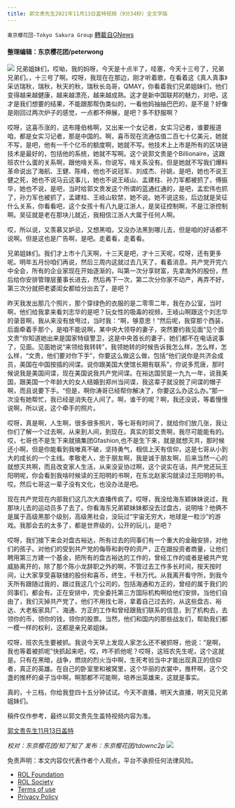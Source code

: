 ```yaml
---
title: 郭文贵先生2021年11月13日盖特视频（9分34秒）全文字版
---
```

`東京櫻花団-Tokyo Sakura Group` [轉載自GNews](https://gnews.org/zh-hans/1662296/)

#### 整理编辑：东京樱花团/peterwong
![](https://assets.gnews.org/wp-content/uploads/2021/11/Snipaste_2021-11-14_10-24-46.png)
兄弟姐妹们，哎呦，我的妈呀，今天是十点半了，哇塞，今天十三号了，兄弟兄弟们。，十三号了啊。哎呀，我现在在那边，刚才听着歌，在看着这《真人真事》采访瑞秋，瑞秋，秋天的秋，瑞秋长岛哥，QMAY，你看着我们兄弟姐妹们，他们变得越来越健康，越来越漂亮，越来越成熟。这才是新中国联邦的魅力，对吧，这才是我们想要的结果，不能跟那帮伪类似的，一看他妈抽抽巴巴的，是不是？好像是刚回过两次炉子的感觉，一点都不伸展，是吧？多不舒服啊？

哎呀，这喜币涨的，这布隆伯格啊，又出来一个女记者，女实习记者，谁要报道咱，都是女实习记者，那是中国的。啊，喜币现在流通估值二百七十亿美元，她就不写，是吧，他有一千个亿币的额度啊，她就不写。他技术上上市是所有的区块链技术是最好的，包括他的系统，她就不写啊。这个说郭文贵是个Billionaire，这跟班农什么蛋的关系啊，跟他啥关系，你说写，啥关系没有。但是她就不写我们爆料革命说出了海航、王健、陈峰，他也不说冠军、刘成杰、孙姚，是吧，她也不说王健之死，她也不说马云这事儿，她也不说王岐山、孟建柱、孙力军都被抓了，傅振华，她也不说，是吧，当时给郭文贵发这个所谓的蓝通红通的，是吧，孟宏伟也抓了，孙力军也被抓了，孟建柱、王岐山软禁，她不说。她不说这些，后边就是吴征什么关系，你看看吧，这个女孩十有八九是江浙人，是吴征控制啊，不是江浙控制啊。吴征就是老在那块儿就近，我相信江浙人大属于任何人啊。

哎，所以说，又羡慕又妒忌，又想黑咱，又没办法黑到哪儿去，但是咱的好话都不说啊。但是这也是广告啊，是吧。走着看，走着看。

兄弟姐妹们。我们才上市十几天啊，十三天是吧，才十三天呢，哎呀，还有更多呢。明年五月份咱们再说，然后三周内这就过去几天了，看着消息。共产党开完六中全会，所有的企业家现在开始逐渐的，叫第一次分享财富，先拿海外的股份，然后给你安排管理层董事长进去，然后再下一次，第二次分你家不动产，再弄不好，第三次分就把老婆闺女都给分出去了，是吧？

昨天我发出那几个照片，那个穿绿色的衣服的是二零零二年，我在办公室，当时啊，他们给我拿来看刘志华的是吧？玩女性的吸毒的视频，王岐山啊跟这个刘志华的录音啊，我从来没有放甩过，当时我：“啊，够意思！”然后呢，我穿那个西装，后面牵着手那个，是咱不能说啊，某中央大领导的妻子，突然要约我见面“见个面文贵”你知道她出来是国家特级警卫，这是中央首长的妻子，她们都不在电话说事了，见面。见面她说“来领给我转转”，我领她转的时候告诉我怎么样，怎么样，怎么样，“文贵，他们要对你下手”，你要这么做这么做，包括“他们说你是共济会成员，美国在中国按插的间谍。说你跟美国大使馆长期有联系”，你说多荒唐，那时候说我是美国间谍，现在美国说我共产党间谍。在裕达国贸是一九九一年，说我美国，跟美国一个年龄大的女人结婚到郑州当间谍，我这辈子就没脱了间谍的帽子啊，而且说要下手。“但是，啊你涛哥已经帮你解决了，你要这么办这么办。”那一次没有她帮忙，我已经是消失在人间了。啊，谁干的呢？啊，我还没说，等着慢慢说啊，所以说，这个牵手的照片。

哎呀，真是啊，人生啊，很多很多照片，等七哥有时间了，就给你们放几张，我让你们了解一个过去啊，从来到人间，到现在。真实的郭文贵啊，我尽可能能有的。哎，七哥也不是生下来就搞集团Gfashion,也不是生下来，就是就想灭共，那时候还小啊，但是你能看到我唯真不破，坚持勇气，相信上天有信仰，这是七哥从小到大的成长的一个主线。孝敬老人，忠于朋友啊，我是诚于朋友啊，后来当然一心的就想灭共啊，而且改变家人生活，从来没妥协过啊，这个说实在话，共产党还玩王阳明呢，你会看到我啥时候读的王阳明的书啊，在东北赵家沟就读过王阳明的书。哎。然后七哥这一辈子没有文化，也没办法是吧。

现在共产党现在内部我们这几次大直播传疯了。哎呀，我没给海东颖妹妹说过，我那块儿去的运动员多了去了。你看海东兄弟颖妹妹都没去过盘古，说明啥？他俩不是属于高级黑那个级别，高级黑社会，没玩过“宇宙无穷大，地球是一粒沙”的游戏。我那会去的太多了，都是世界级的，公开的玩儿，是吧？

哎呀，我们接下来会对盘古裕达，所有过去的同事们有一个重大的金融安排，对他们的孩子。对他们的受到共产党的侮辱和剥夺的资产，正在跟投资者商量，让他们聘用第三方建一个基金，把所有的盘古裕达的工作的，曾经工作的或者是被共产党威胁离开的，除了那个陈小龙辞职之外的啊，不管过去工作多长时间，按天按时间，让大家享受喜联储的股份和喜币，终生，千秋万代。从我离开看守所，到我今天所有跟随过我的，跟过我这几个公司的，包括海通和方正的，曾经的属于我们的同事们，都会有。正在安排中，完全委托第三方国际机构啊给他们安排。当他们自由了，我们灭掉共产党了，他们不用找七哥，拿着自己过去的，从这些盘古、裕达、大老板家具厂、海通、方正的工作和曾经跟我们联系的信息，到了机构去，去领你的币，领你的钱，领你的股票。当然，他们和国内的那些战友们，帮助我们都一模一样的权利，这都是亲兄弟姐妹。

哎呀，班农先生要被抓。我说今天早上发现人家怎么还不被抓呀，他说：“是啊，我也等着被抓呢”快抓起来吧，哎，咋不抓他呢？哎呀，这班农先生呢，这个这就是。只有在黑暗，战争，燃烧的烈火当中啊，生死考验当中才能出现真正的信仰者，真正的英雄。在自己的卧室里和被窝里，这个华丽的衣裳中，推杯啊，这个交盏的推杯的桌子当中啊，啊那都不可能啊，培养出英雄来，这就是事实。

真的，十三档，你给我登四十五分钟试试。今天不直播，明天大直播，明天见兄弟姐妹们。

稿件仅作参考，最终以郭文贵先生盖特视频内容为准。

[郭文贵先生11月13日盖特](https://gettr.com/post/pgvo9o2771)

*校对：东京樱花团/知了知了
发布：东京樱花团/tdownc2p*
![](https://assets.gnews.org/wp-content/uploads/2021/08/image0-1-36.jpg)
 

免责声明：本文内容仅代表作者个人观点，平台不承担任何法律风险。

- [ROL Foundation](https://rolfoundation.org/)
- [ROL Society](https://rolsociety.org/)
- [Terms of use](https://gnews.org/terms-of-use-3/)
- [Privacy Policy](https://gnews.org/privacy-policy/)
